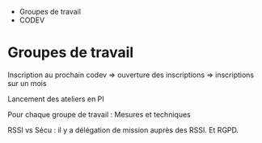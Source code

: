 - Groupes de travail
- CODEV

# Groupes de travail
Inscription au prochain codev
=> ouverture des inscriptions
=> inscriptions sur un mois

Lancement des ateliers en PI

Pour chaque groupe de travail : Mesures et techniques

RSSI vs Sécu : il y a délégation de mission auprès des RSSI.
Et RGPD.
